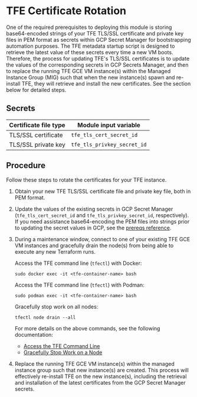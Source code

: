 # TFE Certificate Rotation

One of the required prerequisites to deploying this module is storing base64-encoded strings of your TFE TLS/SSL certificate and private key files in PEM format as secrets within GCP Secret Manager for bootstrapping automation purposes. The TFE metadata startup script is designed to retrieve the latest value of these secrets every time a new VM boots. Therefore, the process for updating TFE's TLS/SSL certificates is to update the values of the corresponding secrets in GCP Secrets Manager, and then to replace the running TFE GCE VM instance(s) within the Managed Instance Group (MIG) such that when the new instance(s) spawn and re-install TFE, they will retrieve and install the new certificates. See the section below for detailed steps.

## Secrets

| Certificate file type | Module input variable       |
|-----------------------|-----------------------------|
| TLS/SSL certificate   | `tfe_tls_cert_secret_id`    |
| TLS/SSL private key   | `tfe_tls_privkey_secret_id` |

## Procedure

Follow these steps to rotate the certificates for your TFE instance.

1. Obtain your new TFE TLS/SSL certificate file and private key file, both in PEM format.

2. Update the values of the existing secrets in GCP Secret Manager (`tfe_tls_cert_secret_id` and `tfe_tls_privkey_secret_id`, respectively). If you need assistance base64-encoding the PEM files into strings prior to updating the secret values in GCP, see the [prereqs reference](./prereqs.md#secrets-formatting).

3. During a maintenance window, connect to one of your existing TFE GCE VM instances and gracefully drain the node(s) from being able to execute any new Terraform runs.

   Access the TFE command line (`tfectl`) with Docker:

   ```shell-session
   sudo docker exec -it <tfe-container-name> bash
   ```

   Access the TFE command line (`tfectl`) with Podman:

   ```shell-session
   sudo podman exec -it <tfe-container-name> bash
   ```

   Gracefully stop work on all nodes:

   ```shell-session
   tfectl node drain --all
   ```

   For more details on the above commands, see the following documentation:

    - [Access the TFE Command Line](https://developer.hashicorp.com/terraform/enterprise/flexible-deployments/admin/admin-cli/cli-access)
    - [Gracefully Stop Work on a Node](https://developer.hashicorp.com/terraform/enterprise/flexible-deployments/admin/admin-cli/admin-cli#gracefully-stop-work-on-a-node)

4. Replace the running TFE GCE VM instance(s) within the managed instance group such that new instance(s) are created. This process will effectively re-install TFE on the new instance(s), including the retrieval and installation of the latest certificates from the GCP Secret Manager secrets.
